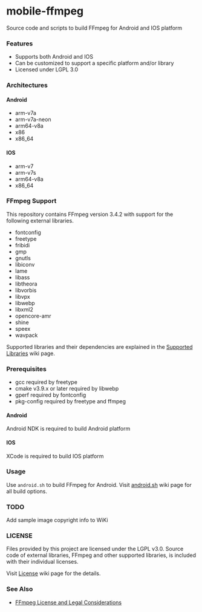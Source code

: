 # mobile-ffmpeg
Source code and scripts to build FFmpeg for Android and IOS platform

### Features
- Supports both Android and IOS
- Can be customized to support a specific platform and/or library
- Licensed under LGPL 3.0

### Architectures
#### Android
- arm-v7a
- arm-v7a-neon
- arm64-v8a
- x86
- x86_64

#### IOS
- arm-v7
- arm-v7s
- arm64-v8a
- x86_64

### FFmpeg Support
This repository contains FFmpeg version 3.4.2 with support for the following external libraries.

- fontconfig
- freetype
- fribidi
- gmp
- gnutls
- libiconv
- lame
- libass
- libtheora
- libvorbis
- libvpx
- libwebp
- libxml2
- opencore-amr
- shine
- speex
- wavpack

Supported libraries and their dependencies are explained in the [Supported Libraries](https://github.com/tanersener/mobile-ffmpeg/wiki/Supported-Libraries) wiki page.

### Prerequisites

- gcc required by freetype
- cmake v3.9.x or later required by libwebp
- gperf required by fontconfig
- pkg-config required by freetype and ffmpeg

#### Android

Android NDK is required to build Android platform

#### IOS

XCode is required to build IOS platform

### Usage

Use `android.sh` to build FFmpeg for Android. Visit [android.sh](https://github.com/tanersener/mobile-ffmpeg/wiki/android.sh) wiki page for all build options.

### TODO

Add sample image copyright info to WiKi

### LICENSE

Files provided by this project are licensed under the LGPL v3.0.
Source code of external libraries, FFmpeg and other supported libraries, is included with their individual licenses.

Visit [License](https://github.com/tanersener/mobile-ffmpeg/wiki/License) wiki page for the details.

### See Also

- [FFmpeg License and Legal Considerations](https://ffmpeg.org/legal.html)
